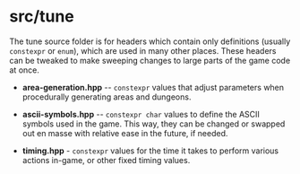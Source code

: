 # src/tune

The tune source folder is for headers which contain only definitions (usually `constexpr` or `enum`), which are used in many other places. These headers can be
tweaked to make sweeping changes to large parts of the game code at once.

* **area-generation.hpp** -- `constexpr` values that adjust parameters when procedurally generating areas and dungeons.

* **ascii-symbols.hpp** -- `constexpr char` values to define the ASCII symbols used in the game. This way, they can be changed or swapped out en masse with
relative ease in the future, if needed.

* **timing.hpp** - `constexpr` values for the time it takes to perform various actions in-game, or other fixed timing values.
